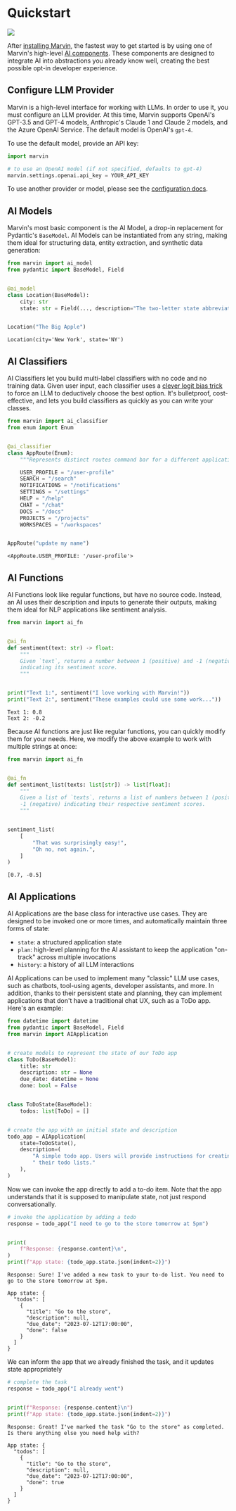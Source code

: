 # Quickstart

![](/img/heroes/dont_panic.png)

After [installing Marvin](../installation), the fastest way to get started is by using one of Marvin's high-level [AI components](../../components/overview). These components are designed to integrate AI into abstractions you already know well, creating the best possible opt-in developer experience.

## Configure LLM Provider

Marvin is a high-level interface for working with LLMs. In order to use it, you must configure an LLM provider. At this time, Marvin supports OpenAI's GPT-3.5 and GPT-4 models, Anthropic's Claude 1 and Claude 2 models, and the Azure OpenAI Service. The default model is OpenAI's `gpt-4`.

To use the default model, provide an API key:


```python
import marvin

# to use an OpenAI model (if not specified, defaults to gpt-4)
marvin.settings.openai.api_key = YOUR_API_KEY
```

To use another provider or model, please see the [configuration docs](../../configuration/settings/#llm-providers).

## AI Models

Marvin's most basic component is the AI Model, a drop-in replacement for Pydantic's `BaseModel`. AI Models can be instantiated from any string, making them ideal for structuring data, entity extraction, and synthetic data generation:



```python
from marvin import ai_model
from pydantic import BaseModel, Field


@ai_model
class Location(BaseModel):
    city: str
    state: str = Field(..., description="The two-letter state abbreviation")


Location("The Big Apple")
```




    Location(city='New York', state='NY')



## AI Classifiers

AI Classifiers let you build multi-label classifiers with no code and no training data. Given user input, each classifier uses a [clever logit bias trick](https://twitter.com/AAAzzam/status/1669753721574633473) to force an LLM to deductively choose the best option. It's bulletproof, cost-effective, and lets you build classifiers as quickly as you can write your classes.


```python
from marvin import ai_classifier
from enum import Enum


@ai_classifier
class AppRoute(Enum):
    """Represents distinct routes command bar for a different application"""

    USER_PROFILE = "/user-profile"
    SEARCH = "/search"
    NOTIFICATIONS = "/notifications"
    SETTINGS = "/settings"
    HELP = "/help"
    CHAT = "/chat"
    DOCS = "/docs"
    PROJECTS = "/projects"
    WORKSPACES = "/workspaces"


AppRoute("update my name")
```




    <AppRoute.USER_PROFILE: '/user-profile'>



## AI Functions

AI Functions look like regular functions, but have no source code. Instead, an AI uses their description and inputs to generate their outputs, making them ideal for NLP applications like sentiment analysis. 


```python
from marvin import ai_fn


@ai_fn
def sentiment(text: str) -> float:
    """
    Given `text`, returns a number between 1 (positive) and -1 (negative)
    indicating its sentiment score.
    """


print("Text 1:", sentiment("I love working with Marvin!"))
print("Text 2:", sentiment("These examples could use some work..."))
```

    Text 1: 0.8
    Text 2: -0.2


Because AI functions are just like regular functions, you can quickly modify them for your needs. Here, we modify the above example to work with multiple strings at once:


```python
from marvin import ai_fn


@ai_fn
def sentiment_list(texts: list[str]) -> list[float]:
    """
    Given a list of `texts`, returns a list of numbers between 1 (positive) and
    -1 (negative) indicating their respective sentiment scores.
    """


sentiment_list(
    [
        "That was surprisingly easy!",
        "Oh no, not again.",
    ]
)
```




    [0.7, -0.5]



## AI Applications

AI Applications are the base class for interactive use cases. They are designed to be invoked one or more times, and automatically maintain three forms of state:
- `state`: a structured application state
- `plan`: high-level planning for the AI assistant to keep the application "on-track" across multiple invocations
- `history`: a history of all LLM interactions

AI Applications can be used to implement many "classic" LLM use cases, such as chatbots, tool-using agents, developer assistants, and more. In addition, thanks to their persistent state and planning, they can implement applications that don't have a traditional chat UX, such as a ToDo app. Here's an example:


```python
from datetime import datetime
from pydantic import BaseModel, Field
from marvin import AIApplication


# create models to represent the state of our ToDo app
class ToDo(BaseModel):
    title: str
    description: str = None
    due_date: datetime = None
    done: bool = False


class ToDoState(BaseModel):
    todos: list[ToDo] = []


# create the app with an initial state and description
todo_app = AIApplication(
    state=ToDoState(),
    description=(
        "A simple todo app. Users will provide instructions for creating and updating"
        " their todo lists."
    ),
)
```

Now we can invoke the app directly to add a to-do item. Note that the app understands that it is supposed to manipulate state, not just respond conversationally.


```python
# invoke the application by adding a todo
response = todo_app("I need to go to the store tomorrow at 5pm")


print(
    f"Response: {response.content}\n",
)
print(f"App state: {todo_app.state.json(indent=2)}")
```

    Response: Sure! I've added a new task to your to-do list. You need to go to the store tomorrow at 5pm.
    
    App state: {
      "todos": [
        {
          "title": "Go to the store",
          "description": null,
          "due_date": "2023-07-12T17:00:00",
          "done": false
        }
      ]
    }


We can inform the app that we already finished the task, and it updates state appropriately


```python
# complete the task
response = todo_app("I already went")


print(f"Response: {response.content}\n")
print(f"App state: {todo_app.state.json(indent=2)}")
```

    Response: Great! I've marked the task "Go to the store" as completed. Is there anything else you need help with?
    
    App state: {
      "todos": [
        {
          "title": "Go to the store",
          "description": null,
          "due_date": "2023-07-12T17:00:00",
          "done": true
        }
      ]
    }



```python

```
